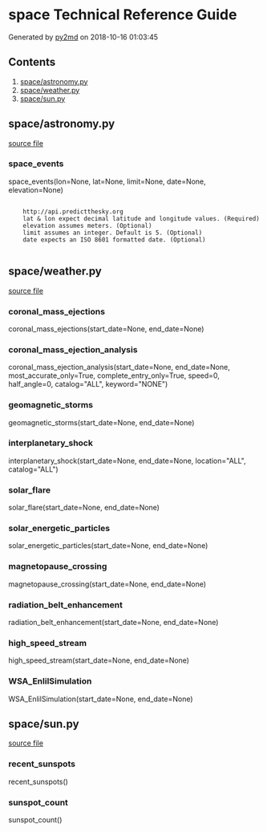 # space Technical Reference Guide
Generated by [py2md](https://github.com/gbowerman/py2md) on 2018-10-16 01:03:45 

## Contents
1. [space/astronomy.py](#space/astronomypy)
2. [space/weather.py](#space/weatherpy)
3. [space/sun.py](#space/sunpy)
## space/astronomy.py
[source file](space/astronomy.py)
### space_events
space_events(lon=None, lat=None, limit=None, date=None, elevation=None)

```

    http://api.predictthesky.org
    lat & lon expect decimal latitude and longitude values. (Required)
    elevation assumes meters. (Optional)
    limit assumes an integer. Default is 5. (Optional)
    date expects an ISO 8601 formatted date. (Optional)
    
```

## space/weather.py
[source file](space/weather.py)
### coronal_mass_ejections
coronal_mass_ejections(start_date=None, end_date=None)

### coronal_mass_ejection_analysis
coronal_mass_ejection_analysis(start_date=None, end_date=None, most_accurate_only=True, complete_entry_only=True,
                                   speed=0, half_angle=0, catalog="ALL", keyword="NONE")

### geomagnetic_storms
geomagnetic_storms(start_date=None, end_date=None)

### interplanetary_shock
interplanetary_shock(start_date=None, end_date=None, location="ALL", catalog="ALL")

### solar_flare
solar_flare(start_date=None, end_date=None)

### solar_energetic_particles
solar_energetic_particles(start_date=None, end_date=None)

### magnetopause_crossing
magnetopause_crossing(start_date=None, end_date=None)

### radiation_belt_enhancement
radiation_belt_enhancement(start_date=None, end_date=None)

### high_speed_stream
high_speed_stream(start_date=None, end_date=None)

### WSA_EnlilSimulation
WSA_EnlilSimulation(start_date=None, end_date=None)

## space/sun.py
[source file](space/sun.py)
### recent_sunspots
recent_sunspots()

### sunspot_count
sunspot_count()

